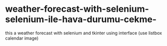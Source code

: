 # weather-forecast-with-selenium-selenium-ile-hava-durumu-cekme-
this a weather forecast  with selenium and tkinter using interface  (use listbox calendar image)

